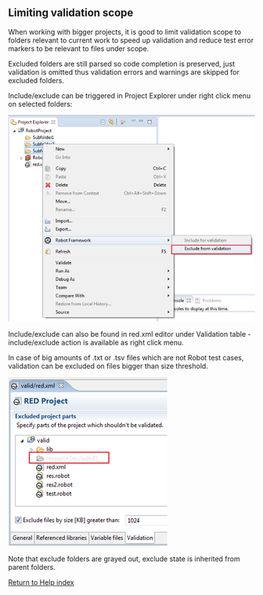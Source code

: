 ## Limiting validation scope

When working with bigger projects, it is good to limit validation scope to
folders relevant to current work to speed up validation and reduce test error
markers to be relevant to files under scope.

Excluded folders are still parsed so code completion is preserved, just
validation is omitted thus validation errors and warnings are skipped for
excluded folders.

Include/exclude can be triggered in Project Explorer under right click menu on
selected folders:

![](images/exclude_1.png)

Include/exclude can also be found in red.xml editor under Validation table -
include/exclude action is available as right click menu.

In case of big amounts of .txt or .tsv files which are not Robot test cases,
validation can be excluded on files bigger than size threshold.

![](images/exclude_2.png)

Note that exclude folders are grayed out, exclude state is inherited from
parent folders.

[Return to Help index](http://nokia.github.io/RED/help/)
